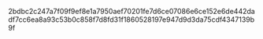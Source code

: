 2bdbc2c247a7f09f9ef8e1a7950aef70201fe7d6ce07086e6ce152e6de442dadf7cc6ea8a93c53b0c858f7d8fd31f1860528197e947d9d3da75cdf4347139b9f
